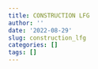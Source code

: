 ```yaml
---
title: CONSTRUCTION LFG
author: ''
date: '2022-08-29'
slug: construction_lfg
categories: []
tags: []
---
```

